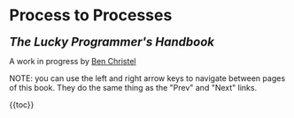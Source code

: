 # Process to Processes

<span style="font-size: 150%;font-weight:bold;font-style:italic">
The Lucky Programmer's Handbook
</span>

A work in progress by [Ben Christel](https://github.com/benchristel)

NOTE: you can use the left and right arrow keys to navigate between pages of this book.
They do the same thing as the "Prev" and "Next" links.

{{toc}}